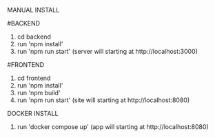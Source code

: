 MANUAL INSTALL

#BACKEND

1. cd backend
2. run 'npm install'
3. run 'npm run start'
(server will starting at http://localhost:3000)

#FRONTEND

1. cd frontend
2. run 'npm install'
3. run 'npm build'
4. run 'npm run start'
(site will starting at http://localhost:8080)


DOCKER INSTALL

1. run 'docker compose up'
(app will starting at http://localhost:8080)